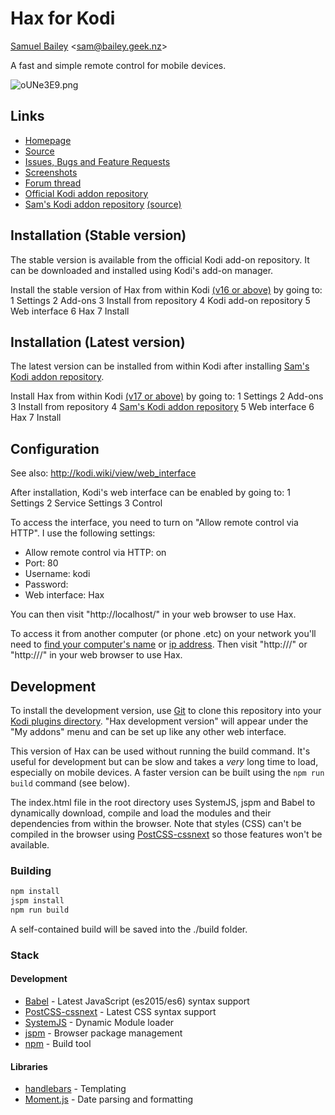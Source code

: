 # Hax for Kodi

[Samuel Bailey](http://bailey.geek.nz) <[sam@bailey.geek.nz](mailto:sam@bailey.geek.nz)>


A fast and simple remote control for mobile devices.

![oUNe3E9.png](https://bitbucket.org/repo/dMaXXg/images/3495096627-oUNe3E9.png)


## Links
 * [Homepage](http://bailey.geek.nz/remote)
 * [Source](https://bitbucket.org/bailus/hax-for-kodi)
 * [Issues, Bugs and Feature Requests](https://bitbucket.org/bailus/hax-for-kodi/issues)
 * [Screenshots](http://imgur.com/a/ss0uj)
 * [Forum thread](http://forum.kodi.tv/showthread.php?tid=270698)
 * [Official Kodi addon repository](http://addons.kodi.tv/show/webinterface.hax/)
 * [Sam's Kodi addon repository](http://bailey.geek.nz/) [(source)](https://bitbucket.org/bailus/kodi-addons)


## Installation (Stable version)
The stable version is available from the official Kodi add-on repository. It can be downloaded and installed using Kodi's add-on manager.

Install the stable version of Hax from within Kodi [(v16 or above)](https://kodi.tv/download/) by going to:
 1 Settings
 2 Add-ons
 3 Install from repository
 4 Kodi add-on repository
 5 Web interface
 6 Hax
 7 Install


## Installation (Latest version)
The latest version can be installed from within Kodi after installing [Sam's Kodi addon repository](http://bailey.geek.nz/).

Install Hax from within Kodi [(v17 or above)](https://kodi.tv/download/) by going to:
 1 Settings
 2 Add-ons
 3 Install from repository
 4 [Sam's Kodi addon repository](http://bailey.geek.nz/)
 5 Web interface
 6 Hax
 7 Install


## Configuration
See also: http://kodi.wiki/view/web_interface

After installation, Kodi's web interface can be enabled by going to:
1 Settings
2 Service Settings
3 Control

To access the interface, you need to turn on "Allow remote control via HTTP". I use the following settings:
 - Allow remote control via HTTP: on
 - Port: 80
 - Username: kodi
 - Password: 
 - Web interface: Hax

You can then visit "http://localhost/" in your web browser to use Hax.

To access it from another computer (or phone .etc) on your network you'll need to [find your computer's name](http://its.yale.edu/how-to/article-how-find-your-computers-name) or [ip address](http://its.yale.edu/how-to/article-finding-your-ip-and-network-hardware-addresses). Then visit "http://<computer name>/" or "http://<ip address>/" in your web browser to use Hax.


## Development
To install the development version, use [Git](https://git-scm.com/) to clone this repository into your [Kodi plugins directory](http://www.htpcbeginner.com/kodi-folder-location-and-structure/). "Hax development version" will appear under the "My addons" menu and can be set up like any other web interface.

This version of Hax can be used without running the build command. It's useful for development but can be slow and takes a *very* long time to load, especially on mobile devices. A faster version can be built using the `npm run build` command (see below).

The index.html file in the root directory uses SystemJS, jspm and Babel to dynamically download, compile and load the modules and their dependencies from within the browser. Note that styles (CSS) can't be compiled in the browser using [PostCSS-cssnext](http://cssnext.io/) so those features won't be available.


### Building
```bash
npm install
jspm install
npm run build
```

A self-contained build will be saved into the ./build folder.


### Stack
#### Development
 * [Babel](https://babeljs.io/) - Latest JavaScript (es2015/es6) syntax support
 * [PostCSS-cssnext](http://cssnext.io/) - Latest CSS syntax support
 * [SystemJS](https://github.com/systemjs/systemjs) - Dynamic Module loader
 * [jspm](http://jspm.io/) - Browser package management
 * [npm](https://www.npmjs.com/) - Build tool

#### Libraries
 * [handlebars](http://handlebarsjs.com/) - Templating
 * [Moment.js](http://momentjs.com/) - Date parsing and formatting